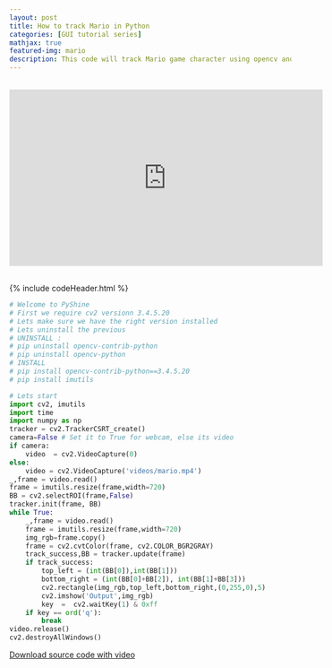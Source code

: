 ```yaml
---
layout: post
title: How to track Mario in Python
categories: [GUI tutorial series]
mathjax: true
featured-img: mario
description: This code will track Mario game character using opencv and python
---
```


<br>
<div align="center">
<iframe width="560" height="315" src="https://www.youtube.com/embed/6Try-DIfCMU" frameborder="0" allow="accelerometer; autoplay; clipboard-write; encrypted-media; gyroscope; picture-in-picture" allowfullscreen></iframe>
</div>
<br>

{% include codeHeader.html %}
```python
# Welcome to PyShine
# First we require cv2 versionn 3.4.5.20
# Lets make sure we have the right version installed
# Lets uninstall the previous 
# UNINSTALL :
# pip uninstall opencv-contrib-python
# pip uninstall opencv-python
# INSTALL
# pip install opencv-contrib-python==3.4.5.20
# pip install imutils

# Lets start 
import cv2, imutils
import time
import numpy as np
tracker = cv2.TrackerCSRT_create()
camera=False # Set it to True for webcam, else its video
if camera: 
	video  = cv2.VideoCapture(0)
else:
	video = cv2.VideoCapture('videos/mario.mp4')
_,frame = video.read()
frame = imutils.resize(frame,width=720)
BB = cv2.selectROI(frame,False)
tracker.init(frame, BB)
while True:
	_,frame = video.read()
	frame = imutils.resize(frame,width=720)
	img_rgb=frame.copy()
	frame = cv2.cvtColor(frame, cv2.COLOR_BGR2GRAY)
	track_success,BB = tracker.update(frame)
	if track_success:
		top_left = (int(BB[0]),int(BB[1]))
		bottom_right = (int(BB[0]+BB[2]), int(BB[1]+BB[3]))
		cv2.rectangle(img_rgb,top_left,bottom_right,(0,255,0),5)
		cv2.imshow('Output',img_rgb)
		key  =  cv2.waitKey(1) & 0xff
	if key == ord('q'):
		break
video.release()
cv2.destroyAllWindows()

```
[Download source code with video]

[Download source code with video]:https://drive.google.com/file/d/1VYaLU69NjXRg0TNVSfANVO4A6_Ij8GgI/view?usp=sharing
